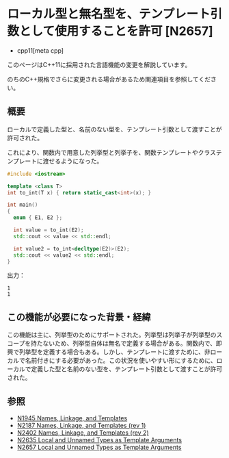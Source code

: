 # ローカル型と無名型を、テンプレート引数として使用することを許可 [N2657]
* cpp11[meta cpp]

<!-- start lang caution -->

このページはC++11に採用された言語機能の変更を解説しています。

のちのC++規格でさらに変更される場合があるため関連項目を参照してください。

<!-- last lang caution -->

## 概要
ローカルで定義した型と、名前のない型を、テンプレート引数として渡すことが許可された。

これにより、関数内で用意した列挙型と列挙子を、関数テンプレートやクラステンプレートに渡せるようになった。

```cpp example
#include <iostream>

template <class T>
int to_int(T x) { return static_cast<int>(x); }

int main()
{
  enum { E1, E2 };

  int value = to_int(E2);
  std::cout << value << std::endl;

  int value2 = to_int<decltype(E2)>(E2);
  std::cout << value2 << std::endl;
}
```

出力：

```
1
1
```


## この機能が必要になった背景・経緯
この機能は主に、列挙型のためにサポートされた。列挙型は列挙子が列挙型のスコープを持たないため、列挙型自体は無名で定義する場合がある。関数内で、即興で列挙型を定義する場合もある。しかし、テンプレートに渡すために、非ローカルで名前付きにする必要があった。この状況を使いやすい形にするために、ローカルで定義した型と名前のない型を、テンプレート引数として渡すことが許可された。


## 参照
- [N1945 Names, Linkage, and Templates](http://www.open-std.org/jtc1/sc22/wg21/docs/papers/2006/n1945.pdf)
- [N2187 Names, Linkage, and Templates (rev 1)](http://www.open-std.org/jtc1/sc22/wg21/docs/papers/2007/n2187.pdf)
- [N2402 Names, Linkage, and Templates (rev 2)](http://www.open-std.org/jtc1/sc22/wg21/docs/papers/2007/n2402.pdf)
- [N2635 Local and Unnamed Types as Template Arguments](http://www.open-std.org/jtc1/sc22/wg21/docs/papers/2008/n2635.html)
- [N2657 Local and Unnamed Types as Template Arguments](http://www.open-std.org/jtc1/sc22/wg21/docs/papers/2008/n2657.htm)